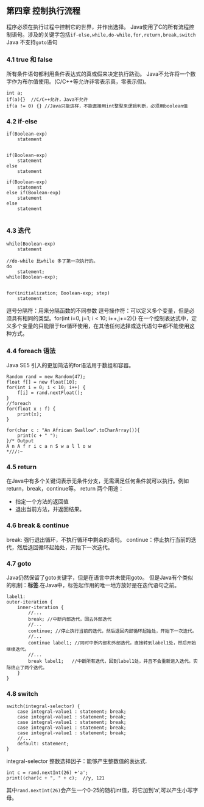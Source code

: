 ## 第四章 控制执行流程
程序必须在执行过程中控制它的世界，并作出选择。
Java使用了C的所有流程控制语句。涉及的关键字包括`if-else,while,do-while,for,return,break,switch`
Java 不支持`goto`语句

### 4.1 true 和 false
所有条件语句都利用条件表达式的真或假来决定执行路劲。
Java不允许将一个数字作为布尔值使用。(C/C++等允许非零表示真，零表示假)。
```
int a;
if(a){}  //C/C++允许，Java不允许
if(a != 0) {} //Java只能这样，不能直接用int整型来逻辑判断，必须用boolean值
```  

### 4.2 if-else
```
if(Boolean-exp)
	statement


if(Boolean-exp)
	statement
else 
	statement
 
if(Boolean-exp)
	statement
else if(Boolean-exp)
	statement
else 
	statement
	
```

### 4.3 迭代
```
while(Boolean-exp)
	statement
	
//do-while 比while 多了第一次执行的。	
do
	statement;
while(Boolean-exp);


for(initialization; Boolean-exp; step)
	statement

```
逗号分隔符：用来分隔函数的不同参数
逗号操作符：可以定义多个变量，但是必须具有相同的类型。for(int i=0, j=1; i < 10; i++,j+=2){} 
在一个控制表达式中，定义多个变量的只能限于for循环使用，在其他任何选择或迭代语句中都不能使用这种方式。


### 4.4 foreach 语法
Java SE5 引入的更加简洁的for语法用于数组和容器。
```
Random rand = new Random(47);
float f[] = new float[10];
for(int i = 0; i < 10; i++) {
	f[i] = rand.nextFloat();
}
//foreach
for(float x : f) {
	print(x);
}

for(char c : "An African Swallow".toCharArray()){
	print(c + " ");
}/* Output
A n A f r i c a n S w a l l o w
*///:~
```

### 4.5 return
在Java中有多个关键词表示无条件分支，无需满足任何条件就可以执行。例如 return，break，continue等。
return 两个用途：
 - 指定一个方法的返回值
 - 退出当前方法，并返回结果。
 
### 4.6 break & continue
break: 强行退出循环，不执行循环中剩余的语句。
continue：停止执行当前的迭代，然后退回循环起始处，开始下一次迭代。


### 4.7 goto 
Java仍然保留了goto关键字，但是在语言中并未使用goto。
但是Java有个类似的机制：**标签**.在Java中，标签起作用的唯一地方放好是在迭代语句之前。
```
label1:
outer-iteration {
	inner-iteration {
		//...
		break; //中断内部迭代，回去外部迭代
		//...
		continue; //停止执行当前的迭代，然后退回内部循环起始处，开始下一次迭代。
		//...
		continue label1; //同时中断内部和外部迭代，直接转到label1处，然后开始继续迭代。
		//... 
		break label1;   //中断所有迭代，回到label1处，并且不会重新进入迭代。实际终止了两个迭代。
	}
}

```

### 4.8 switch
```
switch(integral-selector) {
	case integral-value1 : statement; break;
	case integral-value1 : statement; break;
	case integral-value1 : statement; break;
	case integral-value1 : statement; break;
	case integral-value1 : statement; break;
	//...
	default: statement; 
}
```
integral-selector 整数选择因子：能够产生整数值的表达式.

```
int c = rand.nextInt(26) +'a';
print((char)c + ", " + c);  //y, 121
```
其中`rand.nextInt(26)`会产生一个0-25的随机int值，将它加到'a',可以产生小写字母。
























